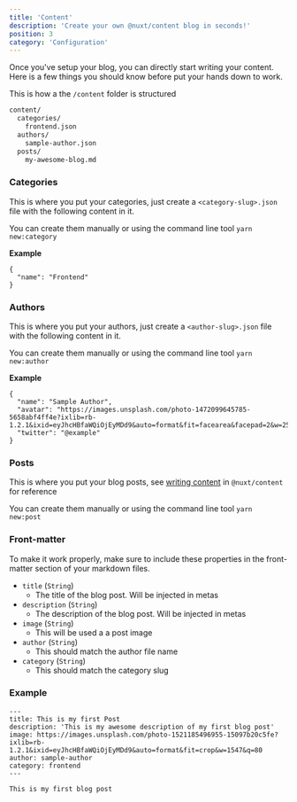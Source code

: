```yaml
---
title: 'Content'
description: 'Create your own @nuxt/content blog in seconds!'
position: 3
category: 'Configuration'
---
```


Once you've setup your blog, you can directly start writing your content. Here is a few things you should know before put your hands down to work.

This is how a the `/content` folder is structured

```bash
content/
  categories/
    frontend.json
  authors/
    sample-author.json
  posts/
    my-awesome-blog.md
```

### Categories

This is where you put your categories, just create a `<category-slug>.json` file with the following content in it.

You can create them manually or using the command line tool `yarn new:category`

**Example**

```json[frontend.json]
{
  "name": "Frontend"
}
```

### Authors

This is where you put your authors, just create a `<author-slug>.json` file with the following content in it.

You can create them manually or using the command line tool `yarn new:author`

**Example**

```json[sample-author.json]
{
  "name": "Sample Author",
  "avatar": "https://images.unsplash.com/photo-1472099645785-5658abf4ff4e?ixlib=rb-1.2.1&ixid=eyJhcHBfaWQiOjEyMDd9&auto=format&fit=facearea&facepad=2&w=256&h=256&q=80",
  "twitter": "@example"
}
```

### Posts

This is where you put your blog posts, see [writing content](https://content.nuxtjs.org/writing) in `@nuxt/content` for reference

You can create them manually or using the command line tool `yarn new:post`

### Front-matter

To make it work properly, make sure to include these properties in the front-matter section of your markdown files.

- `title` (`String`)
  - The title of the blog post. Will be injected in metas
- `description` (`String`)
  - The description of the blog post. Will be injected in metas
- `image` (`String`)
  - This will be used a a post image
- `author` (`String`)
  - This should match the author file name
- `category` (`String`)
  - This should match the category slug

### Example
```bash[content/posts/frontend/first-blog-post.md]
---
title: This is my first Post
description: 'This is my awesome description of my first blog post'
image: https://images.unsplash.com/photo-1521185496955-15097b20c5fe?ixlib=rb-1.2.1&ixid=eyJhcHBfaWQiOjEyMDd9&auto=format&fit=crop&w=1547&q=80
author: sample-author
category: frontend
---

This is my first blog post
```
